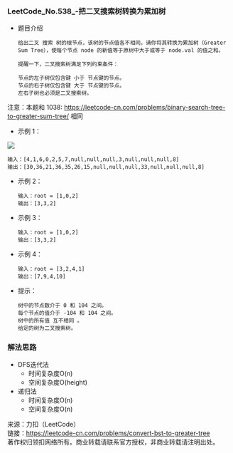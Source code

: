 ### LeetCode_No.538_-把二叉搜索树转换为累加树
* 题目介绍

      给出二叉 搜索 树的根节点，该树的节点值各不相同，请你将其转换为累加树（Greater Sum Tree），使每个节点 node 的新值等于原树中大于或等于 node.val 的值之和。

      提醒一下，二叉搜索树满足下列约束条件：

      节点的左子树仅包含键 小于 节点键的节点。
      节点的右子树仅包含键 大于 节点键的节点。
      左右子树也必须是二叉搜索树。
注意：本题和 1038: https://leetcode-cn.com/problems/binary-search-tree-to-greater-sum-tree/ 相同

* 示例 1：

![](https://assets.leetcode-cn.com/aliyun-lc-upload/uploads/2019/05/03/tree.png)

    输入：[4,1,6,0,2,5,7,null,null,null,3,null,null,null,8]
    输出：[30,36,21,36,35,26,15,null,null,null,33,null,null,null,8]    
* 示例 2：

      输入：root = [1,0,2]
      输出：[3,3,2]
* 示例 3：

      输入：root = [1,0,2]
      输出：[3,3,2]
* 示例 4：

      输入：root = [3,2,4,1]
      输出：[7,9,4,10]

* 提示：

      树中的节点数介于 0 和 104 之间。
      每个节点的值介于 -104 和 104 之间。
      树中的所有值 互不相同 。
      给定的树为二叉搜索树。

### 解法思路
* DFS迭代法
  * 时间复杂度O(n)
  * 空间复杂度O(height)
* 递归法
  * 时间复杂度O(n)
  * 空间复杂度O(n)

来源：力扣（LeetCode）\
链接：https://leetcode-cn.com/problems/convert-bst-to-greater-tree \
著作权归领扣网络所有。商业转载请联系官方授权，非商业转载请注明出处。
